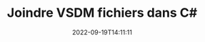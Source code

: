 ---
############################# Static ############################
layout: "auto-gen-merger"
date: 2022-09-19T14:11:11
draft: false
otherformats: docx dot dotm dotx epub html mht mhtml odp ods odt one otp ott pdf pps

############################# Head ############################
head_title: "Joindre les fichiers VSDM dans C# | VSDM Fusion"
head_description: "Joignez plusieurs fichiers VSDM en un seul fichier à l'aide de l'API de fusion de documents C# .NET. Joignez des pages spécifiques ou des plages de pages de divers documents à un seul document."

############################# Header ############################
title: "Joindre VSDM fichiers dans C#"
description: "Joignez VSDM avec quelques lignes de code .NET."
bg_image: "https://cms.admin.containerize.com/templates/aspose/App_Themes/V3/images/bg/header1.png"
bg_overlay: false
button:
    enable: true
    icon: "fas fa-arrow-down"
    label: "Télécharger la version d'essai gratuite"
    link: "https://downloads.groupdocs.com/merger/net"

############################# SubMenu ############################
submenu:
    enable: true

    left:
        img_alt: "GroupDocs.Merger for .NET"
        image: "https://cms.admin.containerize.com/templates/groupdocs/images/product-logos/90x90-noborder/groupdocs-merger-net.png"
        product: "GroupDocs.Merger"
        platform: ".NET"

    middle:
        button:

            # button loop
            - link: "https://apireference.groupdocs.com/merger/net"
              text: "Référence API"

            # button loop
            - link: "https://github.com/groupdocs-merger"
              text: "Exemples de codes"

            # button loop
            - link: "https://products.groupdocs.app/merger/family"
              text: "Démos en direct"

            # button loop
            - link: "https://purchase.groupdocs.com/pricing/merger/net"
              text: "Tarification"

    right:
        link_download: "https://downloads.groupdocs.com/merger"
        link_learn: "https://docs.groupdocs.com/merger/net"
        link_buy: "https://purchase.groupdocs.com"

############################# About ############################
about:
    enable: true
    title: "À propos de l'API GroupDocs.Merger for .NET"
    content: |
        [GroupDocs.Merger for .NET](/fr/merger/net/) fournit une solution pratique pour joindre plusieurs PDF, Microsoft Office (Word, Excel, PowerPoint, OneNote), OpenDocument, HTML, images et de nombreux autres documents dans un seul fichier au sein des applications .NET. GroupDocs.Merger vous fera économiser beaucoup d'efforts, car vous êtes autorisé à joindre des documents VSDM - il n'est pas nécessaire d'installer de logiciels tiers, d'applications de bureau ou de plug-ins. Désormais, il est inutile de perdre votre temps et de joindre des fichiers manuellement ! La mission de GroupDocs est de fournir la meilleure qualité et de simplifier les workflows de traitement de documents.
        
        L'API GroupDocs.Merger est un bon choix pour les solutions d'entreprise qui ont besoin de fonctionnalités de jointure de fichiers. Ces API sont bien prises en charge sur tous les principaux systèmes d'exploitation et plates-formes, y compris .NET Framework, .NET Standard, .NET Core, Mono.

############################# Steps ############################
steps:
    enable: true
    title_left: "Comment joindre plusieurs fichiers VSDM"
    content_left: |
        [GroupDocs.Merger for .NET](/fr/merger/net/) permet aux développeurs de .NET de joindre facilement deux ou plusieurs fichiers VSDM dans leurs applications en implémentant un quelques étapes faciles.
        
        * Créez une nouvelle instance de **Merger** et transmettez le chemin du document source en tant que paramètre du constructeur.
        * Appelez **Join** de la classe **Merger** et transmettez le deuxième chemin du document source.
        * Appelez **Save** de la classe **Merger** pour enregistrer le document fusionné.

    title_right: "Configuration requise"
    content_right: |
        Les API GroupDocs.Merger for .NET sont prises en charge sur toutes les principales plates-formes et systèmes d'exploitation. Avant d'exécuter le code ci-dessous, assurez-vous que les prérequis suivants sont installés sur votre système.

        * Systèmes d'exploitation : Microsoft Windows, Linux, MacOS
        * Environnements de développement : Visual Studio, Xamarin, MonoDevelop
        * Cadres: .NET Framework, .NET Standard, .NET Core, Mono
        * Téléchargez la dernière version de GroupDocs.Merger for .NET depuis [NuGet](https://www.nuget.org/packages/groupdocs.merger)
         
    code: |
     {{% merger/additional-styles %}}
     {{< merger/code-merger title="Comment joindre des fichiers VSDM à l'aide de l'exemple de code C#">}}

        ```csharp    
        // Joindre VSDM fichiers à l'aide de l'API GroupDocs.Merger
        // Instancier la fusion avec le document d'entrée VSDM
        using (Merger merger = new Merger("input1.vsdm"))
          {
            // Appelez la méthode Join de l'instance de classe Merger et passez le deuxième chemin du document source
            merger.Join("input2.vsdm");
    
            // Appelez la méthode Save de l'instance de classe Merger pour enregistrer le document fusionné
            merger.Save("merged-file.vsdm");
          }
        ```
     {{< /merger/code-merger >}}

############################# Demos ############################
demos:
    enable: true
    title: "Démos en direct - Application en ligne pour joindre des documents"
    content: |
       Joignez-vous à plusieurs fichiers VSDM dès maintenant en visitant le site Web [GroupDocs.Merger Live Demos](https://products.groupdocs.app/merger/vsdm).
       La démo en direct présente les avantages suivants.
        
############################# About Formats ############################
about_formats:
    enable: true

############################# More Formats ############################
more_formats:
    enable: true
    title: "Joindre d'autres formats de document"
    content: |
        .NET API de fusion de documents pour les formats de fichiers et les images. Rassemblez certains des formats de documents populaires comme indiqué ci-dessous.

############################# Back to top ###############################
back_to_top:
    enable: true
---